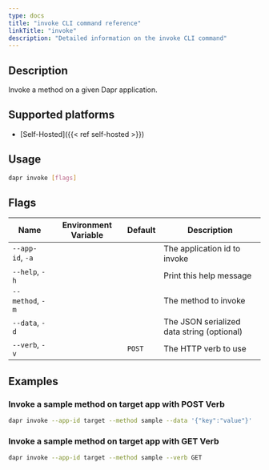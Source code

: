 ```yaml
---
type: docs
title: "invoke CLI command reference"
linkTitle: "invoke"
description: "Detailed information on the invoke CLI command"
---
```


## Description

Invoke a method on a given Dapr application.

## Supported platforms

- [Self-Hosted]({{< ref self-hosted >}})

## Usage
```bash
dapr invoke [flags]
```

## Flags

| Name             | Environment Variable | Default | Description                                |
| ---------------- | -------------------- | ------- | ------------------------------------------ |
| `--app-id`, `-a` |                      |         | The application id to invoke               |
| `--help`, `-h`   |                      |         | Print this help message                    |
| `--method`, `-m` |                      |         | The method to invoke                       |
| `--data`, `-d`   |                      |         | The JSON serialized data string (optional) |
| `--verb`, `-v`   |                      | `POST`  | The HTTP verb to use                       |

## Examples

### Invoke a sample method on target app with POST Verb
```bash 
dapr invoke --app-id target --method sample --data '{"key":"value"}'
```

### Invoke a sample method on target app with GET Verb
```bash
dapr invoke --app-id target --method sample --verb GET
```
